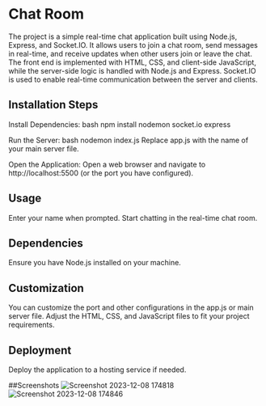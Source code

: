
# Chat Room


The project is a simple real-time chat application built using Node.js, Express, and Socket.IO. It allows users to join a chat room, send messages in real-time, and receive updates when other users join or leave the chat. The front end is implemented with HTML, CSS, and client-side JavaScript, while the server-side logic is handled with Node.js and Express. Socket.IO is used to enable real-time communication between the server and clients.


## Installation Steps

Install Dependencies:
bash
npm install nodemon socket.io express

Run the Server:
bash
nodemon index.js
Replace app.js with the name of your main server file.

Open the Application:
Open a web browser and navigate to http://localhost:5500 (or the port you have configured).


## Usage
Enter your name when prompted.
Start chatting in the real-time chat room.
## Dependencies
Ensure you have Node.js installed on your machine.
## Customization
You can customize the port and other configurations in the app.js or main server file.
Adjust the HTML, CSS, and JavaScript files to fit your project requirements.
## Deployment
Deploy the application to a hosting service if needed.

##Screenshots
![Screenshot 2023-12-08 174818](https://github.com/Chirag2903/ChatRoom/assets/100855095/114a22dc-6c0b-481c-a8b6-715825fc02da)
![Screenshot 2023-12-08 174846](https://github.com/Chirag2903/ChatRoom/assets/100855095/c2fd6928-e2d2-41be-bbe8-7ab91f6a4802)

